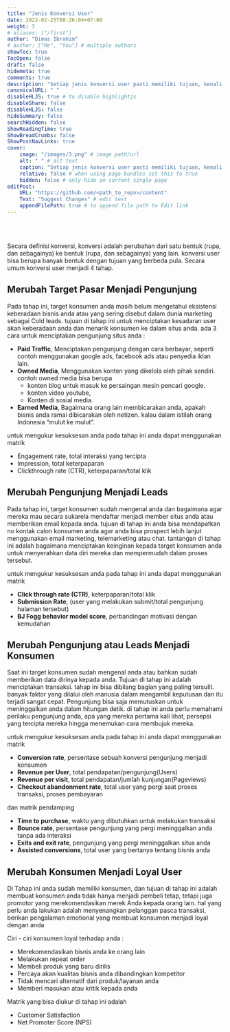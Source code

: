 ```yaml
---
title: "Jenis Konversi User"
date: 2022-02-25T08:26:04+07:00
weight: 3
# aliases: ["/first"]
author: "Dimas Ibrahim"
# author: ["Me", "You"] # multiple authors
showToc: true
TocOpen: false
draft: false
hidemeta: true
comments: true
description: "Setiap jenis konversi user pasti memiliki tujuan, kenali jenis konversi dan bagaimana mengukurnya"
canonicalURL: " "
disableHLJS: true # to disable highlightjs
disableShare: false
disableHLJS: false
hideSummary: false
searchHidden: false
ShowReadingTime: true
ShowBreadCrumbs: false
ShowPostNavLinks: true
cover:
    image: "/images/3.png" # image path/url
    alt: " " # alt text
    caption: "Setiap jenis konversi user pasti memiliki tujuan, kenali jenis konversi dan bagaimana mengukurnya" # display caption under cover
    relative: false # when using page bundles set this to true
    hidden: false # only hide on current single page
editPost:
    URL: "https://github.com/<path_to_repo>/content"
    Text: "Suggest Changes" # edit text
    appendFilePath: true # to append file path to Edit link
---
```

<br><br>

Secara definisi konversi, konversi adalah perubahan dari satu bentuk (rupa, dan sebagainya) ke bentuk (rupa, dan sebagainya) yang lain. konversi user bisa berupa banyak bentuk dengan tujuan yang berbeda pula. Secara umum konversi user menjadi 4 tahap.

## **Merubah Target Pasar Menjadi Pengunjung**

Pada tahap ini, target konsumen anda masih belum mengetahui eksistensi keberadaan bisnis anda atau yang sering disebut dalam dunia marketing sebagai Cold leads. tujuan di tahap ini untuk menciptakan kesadaran user akan keberadaan anda dan menarik konsumen ke dalam situs anda. ada 3 cara untuk menciptakan pengunjung situs anda :

- **Paid Traffic**, Menciptakan pengunjung dengan cara berbayar, seperti contoh menggunakan google ads, facebook ads atau penyedia iklan lain.
- **Owned Media**, Menggunakan konten yang dikelola oleh pihak sendiri. contoh owned media bisa berupa
    - konten blog untuk masuk ke persaingan mesin pencari google.
    - konten video youtube,
    - Konten di sosial media.
- **Earned Media**, Bagaimana orang lain membicarakan anda, apakah bisnis anda ramai dibicarakan oleh netizen. kalau dalam istilah orang Indonesia “mulut ke mulut”.

untuk mengukur kesuksesan anda pada tahap ini anda dapat menggunakan matrik

- Engagement rate, total interaksi yang tercipta
- Impression, total keterpaparan
- Clickthrough rate (CTR), keterpaparan/total klik

## **Merubah Pengunjung Menjadi Leads**

Pada tahap ini, target konsumen sudah mengenal anda dan bagaimana agar mereka mau secara sukarela mendaftar menjadi member situs anda atau memberikan email kepada anda. tujuan di tahap ini anda bisa mendapatkan no kontak calon konsumen anda agar anda bisa prospect lebih lanjut menggunakan email marketing, telemarketing atau chat. tantangan di tahap ini adalah bagaimana menciptakan keinginan kepada target konsumen anda untuk menyerahkan data diri mereka dan mempermudah dalam proses tersebut.

untuk mengukur kesuksesan anda pada tahap ini anda dapat menggunakan matrik

- **Click through rate (CTR)**, keterpaparan/total klik
- **Submission Rate**, (user yang melakukan submit/total pengunjung halaman tersebut)
- **BJ Fogg behavior model score**, perbandingan motivasi dengan kemudahan

## **Merubah Pengunjung atau Leads Menjadi Konsumen**

Saat ini target konsumen sudah mengenal anda atau bahkan sudah memberikan data dirinya kepada anda. Tujuan di tahap ini adalah menciptakan transaksi. tahap ini bisa dibilang bagian yang paling tersulit. banyak faktor yang dilalui oleh manusia dalam mengambil keputusan dan itu terjadi sangat cepat. Pengunjung bisa saja memutuskan untuk meninggalkan anda dalam hitungan detik. di tahap ini anda perlu memahami perilaku pengunjung anda, apa yang mereka pertama kali lihat, persepsi yang tercipta mereka hingga menemukan cara membujuk mereka.

untuk mengukur kesuksesan anda pada tahap ini anda dapat menggunakan matrik

- **Conversion rate**, persentase sebuah konversi pengunjung menjadi konsumen
- **Revenue per User**, total pendapatan/pengunjung(Users)
- **Revenue per visit**, total pendapatan/jumlah kunjungan(Pageviews)
- **Checkout abandonment rate**, total user yang pergi saat proses transaksi, proses pembayaran

dan matrik pendamping

- **Time to purchase**, waktu yang dibutuhkan untuk melakukan transaksi
- **Bounce rate**, persentase pengunjung yang pergi meninggalkan anda tanpa ada interaksi
- **Exits and exit rate**, pengunjung yang pergi meninggalkan situs anda
- **Assisted conversions**, total user yang bertanya tentang bisnis anda

## **Merubah Konsumen Menjadi Loyal User**

Di Tahap ini anda sudah memiliki konsumen, dan tujuan di tahap ini adalah membuat konsumen anda tidak hanya menjadi pembeli tetap, tetapi juga promotor yang merekomendasikan merek Anda kepada orang lain. hal yang perlu anda lakukan adalah menyenangkan pelanggan pasca transaksi, berikan pengalaman emotional yang membuat konsumen menjadi loyal dengan anda

Ciri - ciri konsumen loyal terhadap anda :

- Merekomendasikan bisnis anda ke orang lain
- Melakukan repeat order
- Membeli produk yang baru dirilis
- Percaya akan kualitas bisnis anda dibandingkan kompetitor
- Tidak mencari alternatif dari produk/layanan anda
- Memberi masukan atau kritik kepada anda

Matrik yang bisa diukur di tahap ini adalah

- Customer Satisfaction
- Net Promoter Score (NPS)